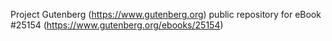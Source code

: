 Project Gutenberg (https://www.gutenberg.org) public repository for eBook #25154 (https://www.gutenberg.org/ebooks/25154)
